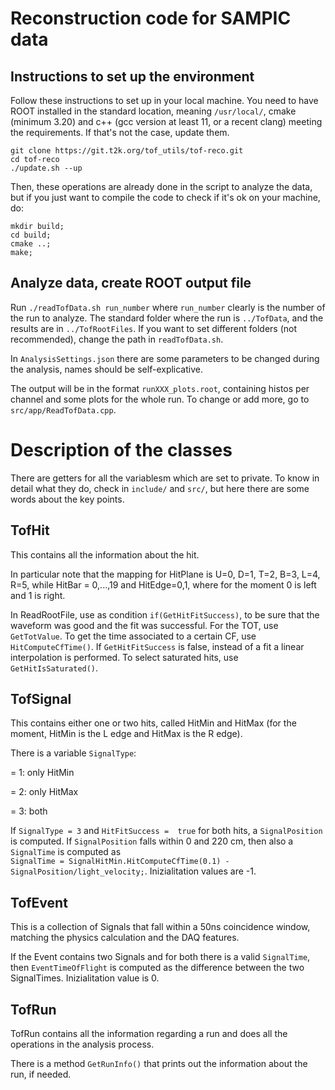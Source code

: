 # Reconstruction code for SAMPIC data
<!--comment -->

## Instructions to set up the environment

Follow these instructions to set up in your local machine. 
You need to have ROOT installed in the standard location, meaning `/usr/local/`, cmake (minimum 3.20) and c++ (gcc version at least 11, or a recent clang) meeting the requirements. 
If that's not the case, update them.

```
git clone https://git.t2k.org/tof_utils/tof-reco.git
cd tof-reco
./update.sh --up
```
Then, these operations are already done in the script to analyze the data, but if you just want to compile the code to check if it's ok on your machine, do:

```
mkdir build; 
cd build; 
cmake ..;
make;
```

## Analyze data, create ROOT output file
Run `./readTofData.sh run_number`
where `run_number` clearly is the number of the run to analyze.
The standard folder where the run is `../TofData`, and the results are in
`../TofRootFiles`.
If you want to set different folders (not recommended), change the path in `readTofData.sh`.

In `AnalysisSettings.json` there are some parameters to be changed during the analysis, names should be self-explicative.

The output will be in the format `runXXX_plots.root`, containing histos per channel and some plots for the whole run. 
To change or add more, go to `src/app/ReadTofData.cpp`.

# Description of the classes

There are getters for all the variablesm which are set to private. 
To know in detail what they do, check in `include/` and `src/`, but here there are some words about the key points.

## TofHit
This contains all the information about the hit. 

In particular note that the mapping for HitPlane is U=0, D=1, T=2, B=3, L=4, R=5, while HitBar = 0,...,19 and HitEdge=0,1, where for the moment 0 is left and 1 is right.

In ReadRootFile, use as condition `if(GetHitFitSuccess)`, to be sure that the waveform was good and the fit was successful. 
For the TOT, use `GetTotValue`.
To get the time associated to a certain CF, use `HitComputeCfTime()`. 
If `GetHitFitSuccess` is false, instead of a fit a linear interpolation is performed.
To select saturated hits, use `GetHitIsSaturated()`.

## TofSignal
This contains either one or two hits, called HitMin and HitMax (for the moment, HitMin is the L edge and HitMax is the R edge). 

There is a variable `SignalType`:

= 1: only HitMin 

= 2: only HitMax

= 3: both 

If `SignalType = 3` and `HitFitSuccess =  true` for both hits, a `SignalPosition` is computed. 
If `SignalPosition` falls within 0 and 220 cm, then also a `SignalTime`  is computed as         
``SignalTime = SignalHitMin.HitComputeCfTime(0.1) - SignalPosition/light_velocity;``. 
Inizialitation values are -1.

## TofEvent
This is a collection of Signals that fall within a 50ns coincidence window, matching the physics calculation and the DAQ features.

If the Event contains two Signals and for both there is a valid `SignalTime`, then `EventTimeOfFlight` is computed as the difference between the two SignalTimes. 
Inizialitation value is 0.

## TofRun
TofRun contains all the information regarding a run and does all the operations in the analysis process. 

There is a method `GetRunInfo()` that prints out the information about the run, if needed.
